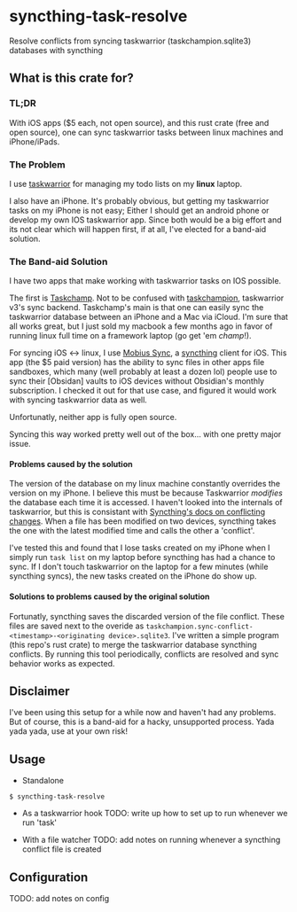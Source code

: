 # syncthing-task-resolve
Resolve conflicts from syncing taskwarrior (taskchampion.sqlite3) databases with syncthing

## What is this crate for?
### TL;DR
With iOS apps ($5 each, not open source), and this rust crate (free and open source), one can sync taskwarrior tasks between linux machines and iPhone/iPads.

### The Problem
I use [taskwarrior](https://taskwarrior.org/) for managing my todo lists on my **linux** laptop.

I also have an iPhone. It's probably obvious, but getting my taskwarrior tasks on my iPhone is not easy;
Either I should get an android phone or develop my own IOS taskwarrior app.
Since both would be a big effort and its not clear which will happen first, if at all, I've elected for a band-aid solution.

### The Band-aid Solution

I have two apps that make working with taskwarrior tasks on IOS possible.

The first is [Taskchamp](https://github.com/marriagav/taskchamp-docs). Not to be confused with [taskchampion](https://github.com/GothenburgBitFactory/taskchampion), taskwarrior v3's sync backend.
Taskchamp's main is that one can easily sync the taskwarrior database between an iPhone and a Mac via iCloud.
I'm sure that all works great, but I just sold my macbook a few months ago in favor of running linux full time on a framework laptop (go get 'em *champ*!).


For syncing iOS <-> linux, I use [Mobius Sync](https://mobiussync.com/), a [syncthing](https://syncthing.net/) client for iOS.
This app (the $5 paid version) has the ability to sync files in other apps file sandboxes,
which many (well probably at least a dozen lol) people use to sync their [Obsidan] vaults to iOS devices without Obsidian's monthly subscription.
I checked it out for that use case, and figured it would work with syncing taskwarrior data as well.

Unfortunatly, neither app is fully open source.

Syncing this way worked pretty well out of the box... with one pretty major issue.

#### Problems caused by the solution
The version of the database on my linux machine constantly overrides the version on my iPhone.
I believe this must be because Taskwarrior *modifies* the database each time it is accessed. I haven't looked into the internals of taskwarrior, but
this is consistant with [Syncthing's docs on conflicting changes](https://docs.syncthing.net/users/syncing.html#conflicting-changes).
When a file has been modified on two devices, syncthing takes the one with the latest modified time and calls the other a 'conflict'.

I've tested this and found that I lose tasks created on my iPhone when I simply run `task list` on my laptop before syncthing has had a chance to sync.
If I don't touch taskwarrior on the laptop for a few minutes (while syncthing syncs), the new tasks created on the iPhone do show up.

#### Solutions to problems caused by the original solution
Fortunatly, syncthing saves the discarded version of the file conflict. These files are saved next to the overide as `taskchampion.sync-conflict-<timestamp>-<originating device>.sqlite3`.
I've written a simple program (this repo's rust crate) to merge the taskwarrior database syncthing conflicts.
By running this tool periodically, conflicts are resolved and sync behavior works as expected.


## Disclaimer
I've been using this setup for a while now and haven't had any problems. But of course, this is a band-aid for a hacky, unsupported process.
Yada yada yada, use at your own risk!


## Usage

- Standalone
```console
$ syncthing-task-resolve
```

- As a taskwarrior hook
TODO: write up how to set up to run whenever we run 'task'

- With a file watcher
TODO: add notes on running whenever a syncthing conflict file is created


## Configuration
TODO: add notes on config



